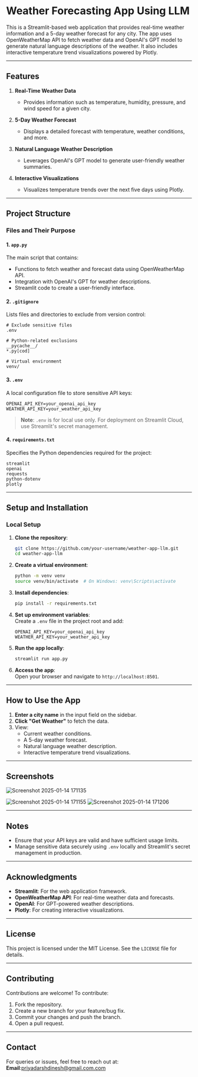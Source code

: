 
# Weather Forecasting App Using LLM

This is a Streamlit-based web application that provides real-time weather information and a 5-day weather forecast for any city. The app uses OpenWeatherMap API to fetch weather data and OpenAI's GPT model to generate natural language descriptions of the weather. It also includes interactive temperature trend visualizations powered by Plotly.

---

## Features

1. **Real-Time Weather Data**  
   - Provides information such as temperature, humidity, pressure, and wind speed for a given city.

2. **5-Day Weather Forecast**  
   - Displays a detailed forecast with temperature, weather conditions, and more.

3. **Natural Language Weather Description**  
   - Leverages OpenAI's GPT model to generate user-friendly weather summaries.

4. **Interactive Visualizations**  
   - Visualizes temperature trends over the next five days using Plotly.

---

## Project Structure

### Files and Their Purpose

#### 1. `app.py`  
The main script that contains:
   - Functions to fetch weather and forecast data using OpenWeatherMap API.
   - Integration with OpenAI's GPT for weather descriptions.
   - Streamlit code to create a user-friendly interface.

#### 2. `.gitignore`  
Lists files and directories to exclude from version control:
```plaintext
# Exclude sensitive files
.env

# Python-related exclusions
__pycache__/
*.py[cod]

# Virtual environment
venv/
```

#### 3. `.env`  
A local configuration file to store sensitive API keys:
```plaintext
OPENAI_API_KEY=your_openai_api_key
WEATHER_API_KEY=your_weather_api_key
```

> **Note**: `.env` is for local use only. For deployment on Streamlit Cloud, use Streamlit's secret management.

#### 4. `requirements.txt`  
Specifies the Python dependencies required for the project:
```plaintext
streamlit
openai
requests
python-dotenv
plotly
```

---

## Setup and Installation

### Local Setup

1. **Clone the repository**:
   ```bash
   git clone https://github.com/your-username/weather-app-llm.git
   cd weather-app-llm
   ```

2. **Create a virtual environment**:
   ```bash
   python -m venv venv
   source venv/bin/activate  # On Windows: venv\Scripts\activate
   ```

3. **Install dependencies**:
   ```bash
   pip install -r requirements.txt
   ```

4. **Set up environment variables**:  
   Create a `.env` file in the project root and add:
   ```plaintext
   OPENAI_API_KEY=your_openai_api_key
   WEATHER_API_KEY=your_weather_api_key
   ```

5. **Run the app locally**:
   ```bash
   streamlit run app.py
   ```

6. **Access the app**:  
   Open your browser and navigate to `http://localhost:8501`.

---

## How to Use the App

1. **Enter a city name** in the input field on the sidebar.
2. **Click "Get Weather"** to fetch the data.
3. View:
   - Current weather conditions.
   - A 5-day weather forecast.
   - Natural language weather description.
   - Interactive temperature trend visualizations.

---

## Screenshots

![Screenshot 2025-01-14 171135](https://github.com/user-attachments/assets/7b53c18d-a889-4ebf-8fc7-bcc17d047bdc)

![Screenshot 2025-01-14 171155](https://github.com/user-attachments/assets/1cc3ea9b-fa6a-4d85-9134-1b8482cddd3c)
![Screenshot 2025-01-14 171206](https://github.com/user-attachments/assets/744d1238-4ad9-454e-8ece-db1ab0260562)

---

## Notes

- Ensure that your API keys are valid and have sufficient usage limits.
- Manage sensitive data securely using `.env` locally and Streamlit's secret management in production.

---

## Acknowledgments

- **Streamlit**: For the web application framework.
- **OpenWeatherMap API**: For real-time weather data and forecasts.
- **OpenAI**: For GPT-powered weather descriptions.
- **Plotly**: For creating interactive visualizations.

---

## License

This project is licensed under the MIT License. See the `LICENSE` file for details.

---

## Contributing

Contributions are welcome! To contribute:
1. Fork the repository.
2. Create a new branch for your feature/bug fix.
3. Commit your changes and push the branch.
4. Open a pull request.

-----

## Contact

For queries or issues, feel free to reach out at:  
**Email**:priyadarshdinesh@gmail.com.com  



